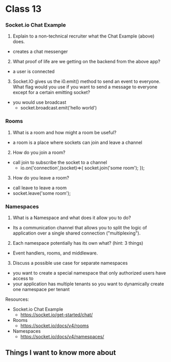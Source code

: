 # Class 13

### Socket.io Chat Example

1. Explain to a non-technical recruiter what the Chat Example (above) does.

- creates a chat messenger

2. What proof of life are we getting on the backend from the above app?

- a user is connected

3. Socket.IO gives us the i0.emit() method to send an event to everyone. What flag would you use if you want to send a message to everyone except for a certain emitting socket?

- you would use broadcast
  - socket.broadcast.emit('hello world')

### Rooms

1. What is a room and how might a room be useful?

- a room is a place where sockets can join and leave a channel

2. How do you join a room?

- call join to subscribe the socket to a channel
  - io.on('connection',(socket)=>{
      socket.join('some room');
    });

3. How do you leave a room?

- call leave to leave a room
- socket.leave('some room');

### Namespaces

1. What is a Namespace and what does it allow you to do?

- Its a communication channel that allows you to split the logic of application over a single shared connection ("multiplexing").

2. Each namespace potentially has its own what? (hint: 3 things)

- Event handlers, rooms, and middleware.

3. Discuss a possible use case for separate namespaces

- you want to create a special namespace that only authorized users have access to
- your application has multiple tenants so you want to dynamically create one namespace per tenant

Resources:

- Socket.io Chat Example
  - <https://socket.io/get-started/chat/>
- Rooms
  - <https://socket.io/docs/v4/rooms>
- Namespaces
  - <https://socket.io/docs/v4/namespaces/>

## Things I want to know more about
